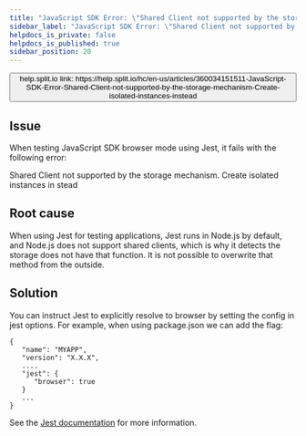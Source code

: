 ```yaml
---
title: "JavaScript SDK Error: \"Shared Client not supported by the storage mechanism. Create isolated instances instead\""
sidebar_label: "JavaScript SDK Error: \"Shared Client not supported by the storage mechanism. Create isolated instances instead\""
helpdocs_is_private: false
helpdocs_is_published: true
sidebar_position: 20
---
```


<p>
  <button style={{borderRadius:'8px', border:'1px', fontFamily:'Courier New', fontWeight:'800', textAlign:'left'}}> help.split.io link: https://help.split.io/hc/en-us/articles/360034151511-JavaScript-SDK-Error-Shared-Client-not-supported-by-the-storage-mechanism-Create-isolated-instances-instead </button>
</p>

## Issue

When testing JavaScript SDK browser mode using Jest, it fails with the following error:

Shared Client not supported by the storage mechanism. Create isolated instances in stead

## Root cause

When using Jest for testing applications, Jest runs in Node.js by default, and Node.js does not support shared clients, which is why it detects the storage does not have that function.
It is not possible to overwrite that method from the outside.

## Solution

You can instruct Jest to explicitly resolve to browser by setting the config in jest options. For example, when using package.json we can add the flag:
```
{
   "name": "MYAPP",
   "version": "X.X.X",
   ....
   "jest": {
      "browser": true
   }
   ...
}
```

See the [Jest documentation](https://jestjs.io/docs/en/configuration#browser-boolean) for more information.